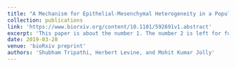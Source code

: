 ```yaml
---
title: "A Mechanism for Epithelial-Mesenchymal Heterogeneity in a Population of Cancer Cells"
collection: publications
link: 'https://www.biorxiv.org/content/10.1101/592691v1.abstract'
excerpt: 'This paper is about the number 1. The number 2 is left for future work.'
date: 2019-03-28
venue: 'bioRxiv preprint'
authors: 'Shubham Tripathi, Herbert Levine, and Mohit Kumar Jolly'
---
```

